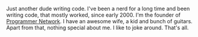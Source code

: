 Just another dude writing code. I've been a nerd for a long time and been writing code, that mostly worked, since early 2000. I'm the founder of [Programmer Network](https://programmer.network). 
I have an awesome wife, a kid and bunch of guitars. Apart from that, nothing special about me. I like to joke around. That's all.
